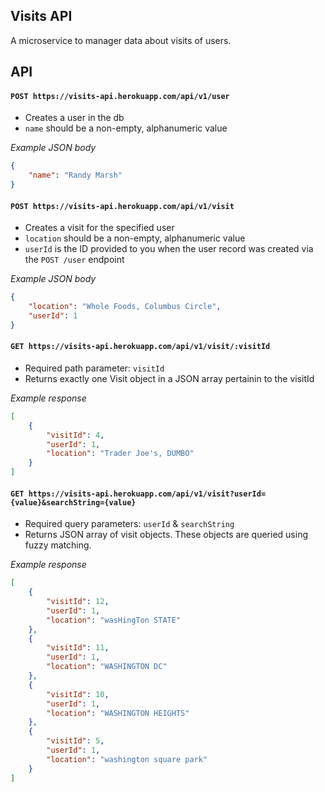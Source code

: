 ## Visits API

A microservice to manager data about visits of users.

## API

#### `POST https://visits-api.herokuapp.com/api/v1/user`
* Creates a user in the db
* `name` should be a non-empty, alphanumeric value

*Example JSON body*
```json
{
	"name": "Randy Marsh"
}
```

#### `POST https://visits-api.herokuapp.com/api/v1/visit`
* Creates a visit for the specified user
* `location` should be a non-empty, alphanumeric value
* `userId` is the ID provided to you when the user record was created via the `POST /user` endpoint

*Example JSON body*
```json
{
	"location": "Whole Foods, Columbus Circle",
	"userId": 1
}
```

#### `GET https://visits-api.herokuapp.com/api/v1/visit/:visitId`
* Required path parameter: `visitId`
* Returns exactly one Visit object in a JSON array pertainin to the visitId

*Example response*
```json
[
    {
        "visitId": 4,
        "userId": 1,
        "location": "Trader Joe's, DUMBO"
    }
]
```

#### `GET https://visits-api.herokuapp.com/api/v1/visit?userId={value}&searchString={value}`
* Required query parameters: `userId` & `searchString`
* Returns JSON array of visit objects. These objects are queried using fuzzy matching.

*Example response*
```json
[
    {
        "visitId": 12,
        "userId": 1,
        "location": "wasHingTon STATE"
    },
    {
        "visitId": 11,
        "userId": 1,
        "location": "WASHINGTON DC"
    },
    {
        "visitId": 10,
        "userId": 1,
        "location": "WASHINGTON HEIGHTS"
    },
    {
        "visitId": 5,
        "userId": 1,
        "location": "washington square park"
    }
]
```